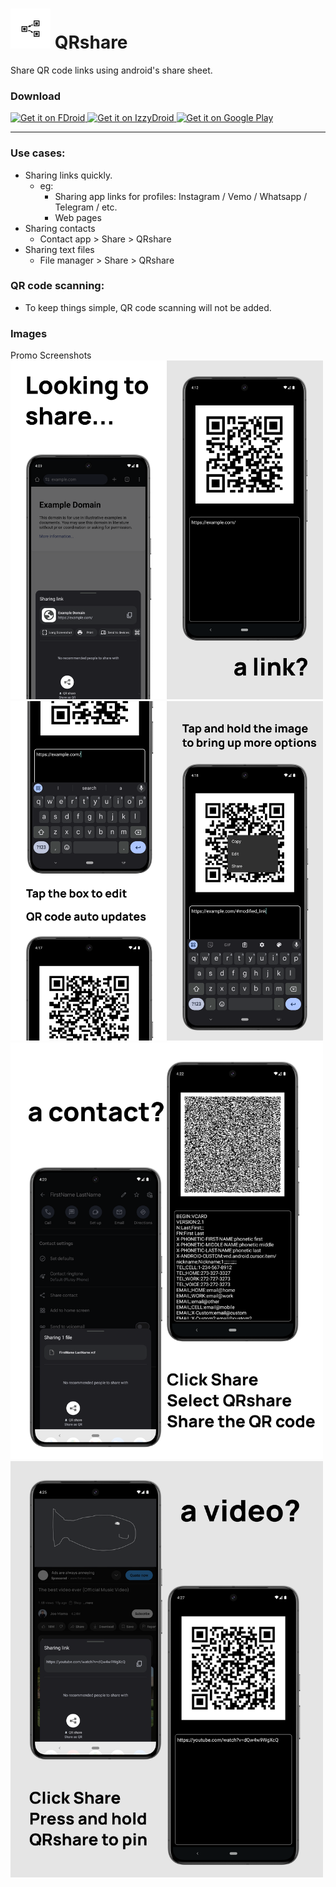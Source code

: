 # <img src="fastlane/metadata/android/en-US/images/icon.png" alt="drawing" style="width:64px"/> QRshare

Share QR code links using android's share sheet.

### Download
<a href="https://f-droid.org/en/packages/com.wchung.qrshare/">
  <img src="https://fdroid.gitlab.io/artwork/badge/get-it-on.png"
    alt="Get it on FDroid"
    height="75">
</a>
<a href="https://apt.izzysoft.de/fdroid/index/apk/com.wchung.qrshare">
  <img src="https://gitlab.com/IzzyOnDroid/repo/-/raw/master/assets/IzzyOnDroid.png"
    alt="Get it on IzzyDroid"
    height="75">
</a>
<a href="https://play.google.com/store/apps/details?id=com.wchung.qrshare">
  <img src="https://play.google.com/intl/en_us/badges/images/generic/en-play-badge.png"
    alt="Get it on Google Play"
    height="75">
</a>

---

### Use cases:
- Sharing links quickly. 
  - eg:
    - Sharing app links for profiles: Instagram / Vemo / Whatsapp / Telegram / etc.
    - Web pages
- Sharing contacts
  - Contact app > Share > QRshare
- Sharing text files
  - File manager > Share > QRshare

### QR code scanning:
- To keep things simple, QR code scanning will not be added.

### Images

<description><summary>Promo Screenshots</summary>
<img src="fastlane/metadata/android/en-US/images/phoneScreenshots/0.png" style="width:250px;"><img src="fastlane/metadata/android/en-US/images/phoneScreenshots/1.png" style="width:250px;"><img src="fastlane/metadata/android/en-US/images/phoneScreenshots/2.png" style="width:250px;"><img src="fastlane/metadata/android/en-US/images/phoneScreenshots/3.png" style="width:250px;">
<img src="fastlane/metadata/android/en-US/images/phoneScreenshots/4.png" style="width:500px;"><img src="fastlane/metadata/android/en-US/images/phoneScreenshots/5.png" style="width:500px;">
</description>
